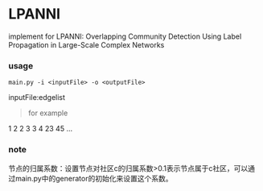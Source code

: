 # LPANNI
implement for LPANNI: Overlapping Community Detection Using Label Propagation in Large-Scale Complex Networks


### usage
`main.py -i <inputFile> -o <outputFile>`

inputFile:edgelist
>for example

1 2
2 3
3 4
23 45
...

### note
节点的归属系数：设置节点对社区c的归属系数>0.1表示节点属于c社区，可以通过main.py中的generator的初始化来设置这个系数。
